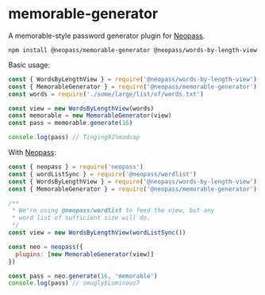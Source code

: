 # memorable-generator

A memorable-style password generator plugin for [Neopass](https://www.npmjs.com/package/neopass).

```
npm install @neopass/memorable-generator @neopass/words-by-length-view
```

Basic usage:

```javascript
const { WordsByLengthView } = require('@neopass/words-by-length-view')
const { MemorableGenerator } = require('@neopass/memorable-generator')
const words = require('./some/large/list/of/words.txt')

const view = new WordsByLengthView(words)
const memorable = new MemorableGenerator(view)
const pass = memorable.generate(16)

console.log(pass) // Tinging91%madcap
```

With [Neopass](https://www.npmjs.com/package/neopass):

```javascript
const { neopass } = require('neopass')
const { wordListSync } = require('@neopass/wordlist')
const { WordsByLengthView } = require('@neopass/words-by-length-view')
const { MemorableGenerator } = require('@neopass/memorable-generator')

/**
 * We're using @neopass/wordlist to feed the view, but any
 * word list of sufficient size will do.
 */
const view = new WordsByLengthView(wordListSync())

const neo = neopass({
  plugins: [new MemorableGenerator(view)]
})

const pass = neo.generate(16, 'memorable')
console.log(pass) // smugly$Luminous7
```
